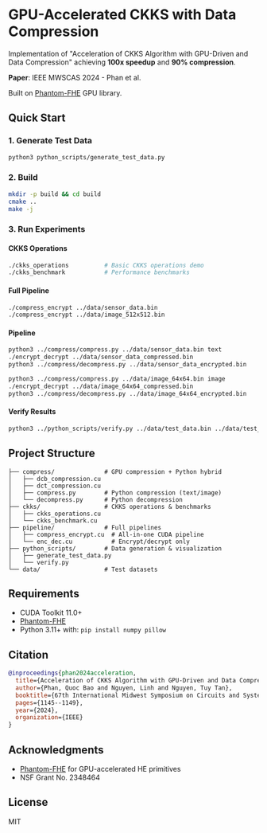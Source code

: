 # GPU-Accelerated CKKS with Data Compression

Implementation of "Acceleration of CKKS Algorithm with GPU-Driven and Data Compression" achieving **100x speedup** and **90% compression**.

**Paper**: IEEE MWSCAS 2024 - Phan et al.

Built on [Phantom-FHE](https://github.com/encryptorion-lab/phantom-fhe) GPU library.

## Quick Start

### 1. Generate Test Data
```bash
python3 python_scripts/generate_test_data.py
```

### 2. Build
```bash
mkdir -p build && cd build
cmake ..
make -j
```

### 3. Run Experiments

#### CKKS Operations
```bash
./ckks_operations          # Basic CKKS operations demo
./ckks_benchmark           # Performance benchmarks
```

#### Full Pipeline
```bash
./compress_encrypt ../data/sensor_data.bin
./compress_encrypt ../data/image_512x512.bin
```

#### Pipeline
```bash
python3 ../compress/compress.py ../data/sensor_data.bin text
./encrypt_decrypt ../data/sensor_data_compressed.bin
python3 ../compress/decompress.py ../data/sensor_data_encrypted.bin

python3 ../compress/compress.py ../data/image_64x64.bin image
./encrypt_decrypt ../data/image_64x64_compressed.bin
python3 ../compress/decompress.py ../data/image_64x64_encrypted.bin
```

#### Verify Results
```bash
python3 ../python_scripts/verify.py ../data/test_data.bin ../data/test_data_decompressed.bin
```

## Project Structure
```
├── compress/              # GPU compression + Python hybrid
│   ├── dcb_compression.cu
│   ├── dct_compression.cu
│   ├── compress.py        # Python compression (text/image)
│   └── decompress.py      # Python decompression
├── ckks/                  # CKKS operations & benchmarks
│   ├── ckks_operations.cu
│   └── ckks_benchmark.cu
├── pipeline/              # Full pipelines
│   ├── compress_encrypt.cu  # All-in-one CUDA pipeline
│   └── enc_dec.cu           # Encrypt/decrypt only
├── python_scripts/        # Data generation & visualization
│   ├── generate_test_data.py
│   └── verify.py
└── data/                  # Test datasets
```

## Requirements

- CUDA Toolkit 11.0+
- [Phantom-FHE](https://github.com/encryptorion-lab/phantom-fhe)
- Python 3.11+ with: `pip install numpy pillow`

## Citation
```bibtex
@inproceedings{phan2024acceleration,
  title={Acceleration of CKKS Algorithm with GPU-Driven and Data Compression},
  author={Phan, Quoc Bao and Nguyen, Linh and Nguyen, Tuy Tan},
  booktitle={67th International Midwest Symposium on Circuits and Systems (MWSCAS)},
  pages={1145--1149},
  year={2024},
  organization={IEEE}
}
```

## Acknowledgments

- [Phantom-FHE](https://github.com/encryptorion-lab/phantom-fhe) for GPU-accelerated HE primitives
- NSF Grant No. 2348464

## License


MIT
